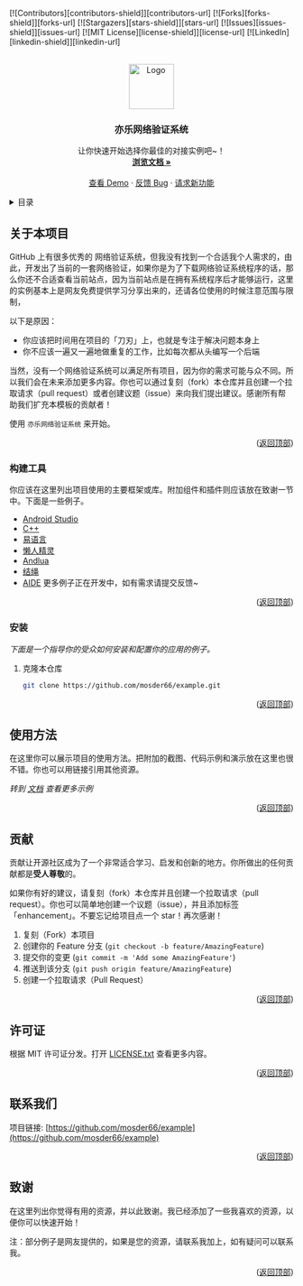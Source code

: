 <div id="top"></div>


[![Contributors][contributors-shield]][contributors-url]
[![Forks][forks-shield]][forks-url]
[![Stargazers][stars-shield]][stars-url]
[![Issues][issues-shield]][issues-url]
[![MIT License][license-shield]][license-url]
[![LinkedIn][linkedin-shield]][linkedin-url]



<!-- 项目 LOGO -->
<br />
<div align="center">
  <a href="https://0el.cc">
    <img src="https://s21.ax1x.com/2024/03/13/pFcycss.png" alt="Logo" width="80" height="80">
  </a>

  <h3 align="center">亦乐网络验证系统</h3>

  <p align="center">
    让你快速开始选择你最佳的对接实例吧~！
    <br />
    <a href="https://github.com/mosder66/example"><strong>浏览文档 »</strong></a>
    <br />
    <br />
    <a href="https://github.com/mosder66/example">查看 Demo</a>
    ·
    <a href="https://github.com/mosder66/example/issues">反馈 Bug</a>
    ·
    <a href="hhttps://github.com/mosder66/example/issues">请求新功能</a>
  </p>
</div>



<!-- 目录 -->
<details>
  <summary>目录</summary>
  <ol>
    <li>
      <a href="#关于本项目">关于本项目</a>
      <ul>
        <li><a href="#构建工具">构建工具</a></li>
      </ul>
    </li>
    <li>
      <a href="#开始">开始</a>
      <ul>
        <li><a href="#依赖">依赖</a></li>
        <li><a href="#安装">安装</a></li>
      </ul>
    </li>
    <li><a href="#使用方法">使用方法</a></li>
    <li><a href="#贡献">贡献</a></li>
    <li><a href="#许可证">许可证</a></li>
    <li><a href="#联系我们">联系我们</a></li>
    <li><a href="#致谢">致谢</a></li>
  </ol>
</details>



<!-- 关于本项目 -->
## 关于本项目

GitHub 上有很多优秀的 网络验证系统，但我没有找到一个合适我个人需求的，由此，开发出了当前的一套网络验证，如果你是为了下载网络验证系统程序的话，那么你还不合适查看当前站点，因为当前站点是在拥有系统程序后才能够运行，这里的实例基本上是网友免费提供学习分享出来的，还请各位使用的时候注意范围与限制，

以下是原因：
* 你应该把时间用在项目的「刀刃」上，也就是专注于解决问题本身上
* 你不应该一遍又一遍地做重复的工作，比如每次都从头编写一个后端

当然，没有一个网络验证系统可以满足所有项目，因为你的需求可能与众不同。所以我们会在未来添加更多内容。你也可以通过复刻（fork）本仓库并且创建一个拉取请求（pull request）或者创建议题（issue）来向我们提出建议。感谢所有帮助我们扩充本模板的贡献者！

使用 `亦乐网络验证系统` 来开始。

<p align="right">(<a href="#top">返回顶部</a>)</p>



### 构建工具

你应该在这里列出项目使用的主要框架或库。附加组件和插件则应该放在致谢一节中。下面是一些例子。

* [Android Studio](https://developer.android.com/studio)
* [C++]()
* [易语言](https://www.eyuyan.com/)
* [懒人精灵](http://www.lrappsoft.com/)
* [Andlua]()
* [结绳]()
* [AIDE](https://getbootstrap.com)
更多例子正在开发中，如有需求请提交反馈~

<p align="right">(<a href="#top">返回顶部</a>)</p>


### 安装

_下面是一个指导你的受众如何安装和配置你的应用的例子。_
1. 克隆本仓库
   ```sh
   git clone https://github.com/mosder66/example.git
   ```

<p align="right">(<a href="#top">返回顶部</a>)</p>



<!-- 使用方法 示例 -->
## 使用方法

在这里你可以展示项目的使用方法。把附加的截图、代码示例和演示放在这里也很不错。你也可以用链接引用其他资源。

_转到 [文档](https://github.com/mosder66/example) 查看更多示例_

<p align="right">(<a href="#top">返回顶部</a>)</p>


<!-- 贡献 -->
## 贡献

贡献让开源社区成为了一个非常适合学习、启发和创新的地方。你所做出的任何贡献都是**受人尊敬**的。

如果你有好的建议，请复刻（fork）本仓库并且创建一个拉取请求（pull request）。你也可以简单地创建一个议题（issue），并且添加标签「enhancement」。不要忘记给项目点一个 star！再次感谢！

1. 复刻（Fork）本项目
2. 创建你的 Feature 分支 (`git checkout -b feature/AmazingFeature`)
3. 提交你的变更 (`git commit -m 'Add some AmazingFeature'`)
4. 推送到该分支 (`git push origin feature/AmazingFeature`)
5. 创建一个拉取请求（Pull Request）

<p align="right">(<a href="#top">返回顶部</a>)</p>



<!-- 许可证 -->
## 许可证

根据 MIT 许可证分发。打开 [LICENSE.txt](LICENSE.txt) 查看更多内容。


<p align="right">(<a href="#top">返回顶部</a>)</p>



<!-- 联系我们 -->
## 联系我们

项目链接: [https://github.com/mosder66/example](https://github.com/mosder66/example)

<p align="right">(<a href="#top">返回顶部</a>)</p>



<!-- 致谢 -->
## 致谢

在这里列出你觉得有用的资源，并以此致谢。我已经添加了一些我喜欢的资源，以便你可以快速开始！

注：部分例子是网友提供的，如果是您的资源，请联系我加上，如有疑问可以联系我。
<p align="right">(<a href="#top">返回顶部</a>)</p>

